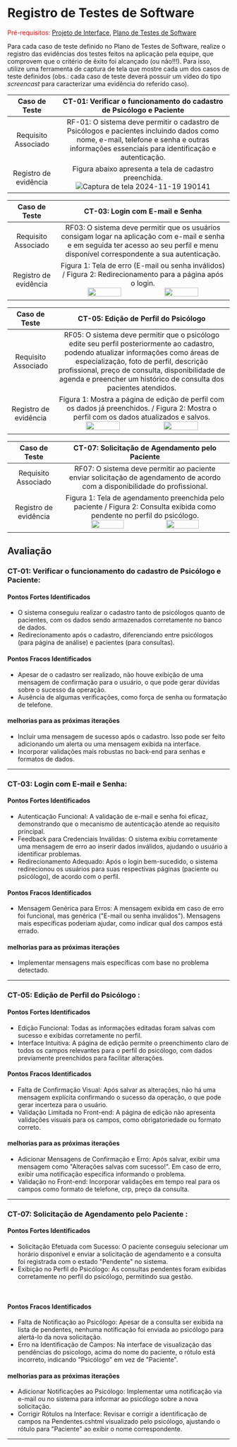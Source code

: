 # Registro de Testes de Software

<span style="color:red">Pré-requisitos: <a href="3-Projeto de Interface.md"> Projeto de Interface</a></span>, <a href="8-Plano de Testes de Software.md"> Plano de Testes de Software</a>

Para cada caso de teste definido no Plano de Testes de Software, realize o registro das evidências dos testes feitos na aplicação pela equipe, que comprovem que o critério de êxito foi alcançado (ou não!!!). Para isso, utilize uma ferramenta de captura de tela que mostre cada um dos casos de teste definidos (obs.: cada caso de teste deverá possuir um vídeo do tipo _screencast_ para caracterizar uma evidência do referido caso).

| Caso de Teste         | CT-01: Verificar o funcionamento do cadastro de Psicólogo e Paciente      |
|:--------------------:	|:-----------------------------------------------------------------------:	|
|	Requisito Associado 	| RF-01: O sistema deve permitir o cadastro de Psicólogos e pacientes incluindo dados como nome, e-mail, telefone e senha e outras informações essenciais para identificação e autenticação. |
| Registro de evidência | Figura abaixo apresenta a tela de cadastro preenchida. <br> ![Captura de tela 2024-11-19 190141](https://github.com/user-attachments/assets/5c649075-9358-4f46-bbee-144fe006c179) |


| **Caso de Teste** 	| **CT-03: Login com E-mail e Senha** 	|
|:---:	|:---:	|
|	Requisito Associado 	| RF03: O sistema deve permitir que os usuários consigam logar na aplicação com e-mail e senha e em seguida ter acesso ao seu perfil e menu disponível correspondente a sua autenticação. |
| Registro de evidência | Figura 1: Tela de erro (E-mail ou senha inválidos) / Figura 2: Redirecionamento para a página após o login. <br>	 <img src="https://github.com/user-attachments/assets/36b01327-4522-4b0e-be90-f4415843062b" width="45%" style="display: inline-block;"> <img src="https://github.com/user-attachments/assets/ca88439e-6bd4-453b-8a68-c923ffae50e1" width="45%" style="display: inline-block;"> |


| **Caso de Teste** 	| **CT-05: Edição de Perfil do Psicólogo** 	|
|:---:	|:---:	|
|	Requisito Associado 	| RF05: O sistema deve permitir que o psicólogo edite seu perfil posteriormente ao cadastro, podendo atualizar informações como áreas de especialização, foto de perfil, descrição profissional, preço de consulta, disponibilidade de agenda e preencher um histórico de consulta dos pacientes atendidos. |
| Registro de evidência | Figura 1: Mostra a página de edição de perfil com os dados já preenchidos. / Figura 2: Mostra o perfil com os dados atualizados e salvos. <br> <img src="https://github.com/user-attachments/assets/83904e54-51c7-4318-a567-ccd9b7fa6e5e" width="45%" style="display: inline-block;"> <img src="https://github.com/user-attachments/assets/27631905-3e73-43ea-8394-8f698d057792" width="45%" style="display: inline-block;"> |


| **Caso de Teste** 	| **CT-07: Solicitação de Agendamento pelo Paciente** 	|
|:---:	|:---:	|
|	Requisito Associado 	| RF07: O sistema deve permitir ao paciente enviar solicitação de agendamento de acordo com a disponibilidade do profissional.|
| Registro de evidência | Figura 1: Tela de agendamento preenchida pelo paciente  / Figura 2: Consulta exibida como pendente no perfil do psicólogo. <br> <img src="https://github.com/user-attachments/assets/bab6bdb2-fb4d-4cb0-bcd5-a4a79afb60a7" width="45%" style="display: inline-block;"> <img src="https://github.com/user-attachments/assets/9c436d7c-68c3-4b41-8d1f-895101513a92" width="45%" style="display: inline-block;"> |



## Avaliação


###	CT-01: Verificar o funcionamento do cadastro de Psicólogo e Paciente: 
#### Pontos Fortes Identificados <br>
- O sistema conseguiu realizar o cadastro tanto de psicólogos quanto de pacientes, com os dados sendo armazenados corretamente no banco de dados.
- Redirecionamento após o cadastro, diferenciando entre psicólogos (para página de análise) e pacientes (para consultas). <br>

#### Pontos Fracos Identificados <br>
- Apesar de o cadastro ser realizado, não houve exibição de uma mensagem de confirmação para o usuário, o que pode gerar dúvidas sobre o sucesso da operação.
- Ausência de algumas verificações, como força de senha ou formatação de telefone. <br>

#### melhorias para as próximas iterações <br>
- Incluir uma mensagem de sucesso após o cadastro. Isso pode ser feito adicionando um alerta ou uma mensagem exibida na interface. <br>
- Incorporar validações mais robustas no back-end para senhas e formatos de dados. <br>
---

### CT-03: Login com E-mail e Senha: 
#### Pontos Fortes Identificados <br>
- Autenticação Funcional: A validação de e-mail e senha foi eficaz, demonstrando que o mecanismo de autenticação atende ao requisito principal.
- Feedback para Credenciais Inválidas: O sistema exibiu corretamente uma mensagem de erro ao inserir dados inválidos, ajudando o usuário a identificar problemas.
- Redirecionamento Adequado: Após o login bem-sucedido, o sistema redirecionou os usuários para suas respectivas páginas (paciente ou psicólogo), de acordo com o perfil.<br>

#### Pontos Fracos Identificados <br>
- Mensagem Genérica para Erros: A mensagem exibida em caso de erro foi funcional, mas genérica ("E-mail ou senha inválidos"). Mensagens mais específicas poderiam ajudar, como indicar qual dos campos está errado.<br>

#### melhorias para as próximas iterações <br>
- Implementar mensagens mais específicas com base no problema detectado.<br>
---

### CT-05: Edição de Perfil do Psicólogo : 
#### Pontos Fortes Identificados <br>
- Edição Funcional: Todas as informações editadas foram salvas com sucesso e exibidas corretamente no perfil.
- Interface Intuitiva: A página de edição permite o preenchimento claro de todos os campos relevantes para o perfil do psicólogo, com dados previamente preenchidos para facilitar alterações. <br>

#### Pontos Fracos Identificados <br>
- Falta de Confirmação Visual: Após salvar as alterações, não há uma mensagem explícita confirmando o sucesso da operação, o que pode gerar incerteza para o usuário.
- Validação Limitada no Front-end: A página de edição não apresenta validações visuais para os campos, como obrigatoriedade ou formato correto.<br>

#### melhorias para as próximas iterações <br>
- Adicionar Mensagens de Confirmação e Erro:
Após salvar, exibir uma mensagem como "Alterações salvas com sucesso!".
Em caso de erro, exibir uma notificação específica informando o problema.
- Validação no Front-end:
Incorporar validações em tempo real para os campos como formato de telefone, crp, preço da consulta.<br>
---

### CT-07: Solicitação de Agendamento pelo Paciente : 
#### Pontos Fortes Identificados <br>
- Solicitação Efetuada com Sucesso: O paciente conseguiu selecionar um horário disponível e enviar a solicitação de agendamento e a consulta foi registrada com o estado "Pendente" no sistema.
- Exibição no Perfil do Psicólogo: As consultas pendentes foram exibidas corretamente no perfil do psicólogo, permitindo sua gestão.
 <br>

#### Pontos Fracos Identificados <br>
- Falta de Notificação ao Psicólogo:
Apesar de a consulta ser exibida na lista de pendentes, nenhuma notificação foi enviada ao psicólogo para alertá-lo da nova solicitação.
- Erro na Identificação de Campos: Na interface de visualização das pendências do psicologo, acima do nome do paciente, o rótulo está incorreto, indicando "Psicólogo" em vez de "Paciente".<br>

#### melhorias para as próximas iterações <br>
- Adicionar Notificações ao Psicólogo: Implementar uma notificação via e-mail ou no sistema para informar ao psicólogo sobre a nova solicitação.
- Corrigir Rótulos na Interface: Revisar e corrigir a identificação de campos na Pendentes.cshtml visualizado pelo psicólogo, ajustando o rótulo para "Paciente" ao exibir o nome correspondente.<br>
---
